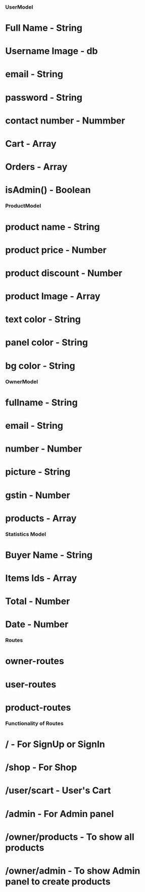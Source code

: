 ### UserModel 

# Full Name - String
# Username Image - db
# email - String
# password - String
# contact number - Nummber
# Cart - Array
# Orders - Array
# isAdmin() - Boolean


### ProductModel

# product name - String
# product price - Number
# product discount - Number
# product Image - Array
# text color - String
# panel color - String
# bg color - String


### OwnerModel

# fullname - String
# email - String
# number - Number
# picture - String
# gstin - Number
# products - Array


### Statistics Model

# Buyer Name - String
# Items Ids - Array
# Total - Number
# Date - Number


### Routes 

# owner-routes
# user-routes
# product-routes


### Functionality of Routes

# / - For SignUp or SignIn
# /shop - For Shop
# /user/scart - User's Cart
# /admin - For Admin panel
# /owner/products - To show all products
# /owner/admin - To show Admin panel to create products